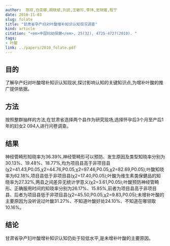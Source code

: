 ```yaml
---
author:  陈琼,白亚娜,胡晓斌,刘武,王敏珍,李玮,史晓媛,程宁 
date: 2010-11-03
slug: folate
title: "甘肃省孕产妇对叶酸增补知识认知现况调查"
kind: article
citation: "<em>中国妇幼保健</em>, 25(32), 4725-4727(2010). "
tags:
- 叶酸
link: ../papers/2010_folate.pdf
---
```


## 目的
了解孕产妇对叶酸增补知识认知现状,探讨影响认知的关键知识点,为增补叶酸的推广提供依据。
## 方法
按照整群抽样的方法,在甘肃省选择两个县作为研究现场,选择怀孕后3个月至产后1年的妇女2 094人进行问卷调查。
## 结果 
神经管畸形知晓率为36.39%,神经管畸形可以预防、发生原因及类型知晓率分别为30.13%、19.48%、18.77%,均为项目县高于非项目县(χ2=41.43,P0.05,χ2=44.76,P0.05,χ2=97.46,P0.05,χ2=82.69,P0.05);叶酸知晓率为62.18%,项目县低于非项目县(χ2=17.40,P0.05);叶酸为维生素类保健品的知晓率为27.32%,两县之间差异无统计学意义(χ2=3.61,P0.05);叶酸预防神经管畸形、正确服用时间的知晓率分别为26.17%、15.85%,前者为项目县高于非项目县、后者为项目县低于非项目县(χ2=45.50,P0.05,χ2=9.83,P0.05);未增补叶酸的主要原因为没听说过叶酸31.27%、不知道叶酸好处24.10%、不知道在哪领取10.16%。
## 结论
甘肃省孕产妇叶酸增补知识认知仍处于较低水平,是未增补叶酸的主要原因。